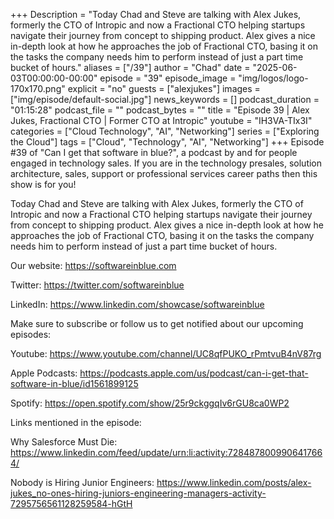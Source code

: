 +++
Description = "Today Chad and Steve are talking with Alex Jukes, formerly the CTO of Intropic and now a Fractional CTO helping startups navigate their journey from concept to shipping product. Alex gives a nice in-depth look at how he approaches the job of Fractional CTO, basing it on the tasks the company needs him to perform instead of just a part time bucket of hours."
aliases = ["/39"]
author = "Chad"
date = "2025-06-03T00:00:00-00:00"
episode = "39"
episode_image = "img/logos/logo-170x170.png"
explicit = "no"
guests = ["alexjukes"]
images = ["img/episode/default-social.jpg"]
news_keywords = []
podcast_duration = "01:15:28"
podcast_file = ""
podcast_bytes = ""
title = "Episode 39 | Alex Jukes, Fractional CTO  | Former CTO at Intropic"
youtube = "IH3VA-TIx3I"
categories = ["Cloud Technology", "AI", "Networking"]
series = ["Exploring the Cloud"]
tags = ["Cloud", "Technology", "AI", "Networking"]
+++
Episode #39 of "Can I get that software in blue?", a podcast by and for people
engaged in technology sales. If you are in the technology presales, solution
architecture, sales, support or professional services career paths then this
show is for you! 

Today Chad and Steve are talking with Alex Jukes, formerly the CTO of Intropic
and now a Fractional CTO helping startups navigate their journey from concept
to shipping product. Alex gives a nice in-depth look at how he approaches the
job of Fractional CTO, basing it on the tasks the company needs him to perform
instead of just a part time bucket of hours.

Our website: https://softwareinblue.com 

Twitter: https://twitter.com/softwareinblue 

LinkedIn: https://www.linkedin.com/showcase/softwareinblue 

Make sure to subscribe or follow us to get notified about our upcoming
episodes: 

Youtube: https://www.youtube.com/channel/UC8qfPUKO_rPmtvuB4nV87rg 

Apple Podcasts:
https://podcasts.apple.com/us/podcast/can-i-get-that-software-in-blue/id1561899125 

Spotify: https://open.spotify.com/show/25r9ckggqIv6rGU8ca0WP2 

Links mentioned in the episode: 

Why Salesforce Must Die:
https://www.linkedin.com/feed/update/urn:li:activity:7284878009906417664/

Nobody is Hiring Junior Engineers:
https://www.linkedin.com/posts/alex-jukes_no-ones-hiring-juniors-engineering-managers-activity-7295756561128259584-hGtH
